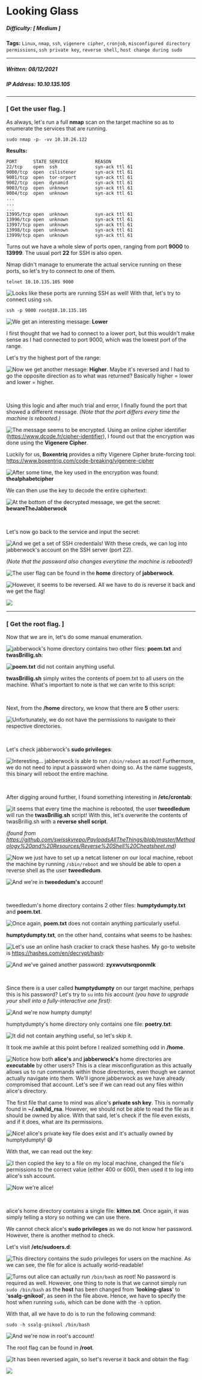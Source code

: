 # Looking Glass

##### Difficulty: [ Medium ]

**Tags:** `Linux`,  `nmap`,  `ssh`,  `vigenere cipher`,  `cronjob`,  `misconfigured directory permissions`,  `ssh private key`,  `reverse shell`,  `host change during sudo`

---

##### Written: 08/12/2021

##### IP Address: 10.10.135.105

---

### [ Get the user flag. ]

As always, let's run a full **nmap** scan on the target machine so as to enumerate the services that are running.

```
sudo nmap -p- -vv 10.10.26.122
```

 **Results:**

```
PORT      STATE SERVICE          REASON
22/tcp    open  ssh              syn-ack ttl 61
9000/tcp  open  cslistener       syn-ack ttl 61
9001/tcp  open  tor-orport       syn-ack ttl 61
9002/tcp  open  dynamid          syn-ack ttl 61
9003/tcp  open  unknown          syn-ack ttl 61
9004/tcp  open  unknown          syn-ack ttl 61
...
...
...
13995/tcp open  unknown          syn-ack ttl 61
13996/tcp open  unknown          syn-ack ttl 61
13997/tcp open  unknown          syn-ack ttl 61
13998/tcp open  unknown          syn-ack ttl 61
13999/tcp open  unknown          syn-ack ttl 61
```

Turns out we have a whole slew of ports open, ranging from port **9000** to **13999**. The usual port **22** for SSH is also open.

Nmap didn't manage to enumerate the actual service running on these ports, so let's try to connect to one of them.

```
telnet 10.10.135.105 9000
```

<img style="float: left;" src="screenshots/screenshot1.png">

Looks like these ports are running SSH as well! With that, let's try to connect using `ssh`. 

```
ssh -p 9000 root@10.10.135.105
```

<img style="float: left;" src="screenshots/screenshot2.png">

We get an interesting message: **Lower**

I first thought that we had to connect to a lower port, but this wouldn't make sense as I had connected to port 9000, which was the lowest port of the range. 

Let's try the highest port of the range:

<img style="float: left;" src="screenshots/screenshot31.png">

Now we get another message: **Higher**. Maybe it's reversed and I had to go the opposite direction as to what was returned? Basically higher = lower and lower = higher.

<br>

Using this logic and after much trial and error, I finally found the port that showed a different message. *(Note that the port differs every time the machine is rebooted.)*

<img style="float: left;" src="screenshots/screenshot3.png">

The message seems to be encrypted. Using an online cipher identifier (https://www.dcode.fr/cipher-identifier), I found out that the encryption was done using the **Vigenere Cipher**.

Luckily for us, **Boxentriq** provides a nifty Vigenere Cipher brute-forcing tool: https://www.boxentriq.com/code-breaking/vigenere-cipher

<img style="float: left;" src="screenshots/screenshot4.png">

After some time, the key used in the encryption was found: **thealphabetcipher**

We can then use the key to decode the entire ciphertext:

<img style="float: left;" src="screenshots/screenshot5.png">

At the bottom of the decrypted message, we get the secret: **bewareTheJabberwock**

<br>

Let's now go back to the service and input the secret:

<img style="float: left;" src="screenshots/screenshot6.png">

And we get a set of SSH credentials! With these creds, we can log into jabberwock's account on the SSH server (port 22). 

*(Note that the password also changes everytime the machine is rebooted!)*

<img style="float: left;" src="screenshots/screenshot7.png">

The user flag can be found in the **home** directory of **jabberwock**.

<img style="float: left;" src="screenshots/screenshot8.png">

However, it seems to be reversed. All we have to do is reverse it back and we get the flag!

<img style="float: left;" src="screenshots/screenshot9.png">

<br>

---

### [ Get the root flag. ]

 Now that we are in, let's do some manual enumeration.

<img style="float: left;" src="screenshots/screenshot10.png">

jabberwock's home directory contains two other files: **poem.txt** and **twasBrillig.sh**:

<img style="float: left;" src="screenshots/screenshot15.png">

**poem.txt** did not contain anything useful.

**twasBrillig.sh** simply writes the contents of poem.txt to all users on the machine. What's important to note is that we can write to this script:

<br>

Next, from the **/home** directory, we know that there are **5** other users:

<img style="float: left;" src="screenshots/screenshot11.png">

Unfortunately, we do not have the permissions to navigate to their respective directories.

<br>

Let's check jabberwock's **sudo privileges**:

<img style="float: left;" src="screenshots/screenshot12.png">

Interesting... jabberwock is able to run `/sbin/reboot` as root! Furthermore, we do not need to input a password when doing so. As the name suggests, this binary will reboot the entire machine.

<br>

After digging around further, I found something interesting in **/etc/crontab**:

<img style="float: left;" src="screenshots/screenshot13.png">

it seems that every time the machine is rebooted, the user **tweedledum** will run the **twasBrillig.sh** script! With this, let's overwrite the contents of twasBrillig.sh with a **reverse shell script**.

*(found from https://github.com/swisskyrepo/PayloadsAllTheThings/blob/master/Methodology%20and%20Resources/Reverse%20Shell%20Cheatsheet.md)*

<img style="float: left;" src="screenshots/screenshot14.png">

Now we just have to set up a netcat listener on our local machine, reboot the machine by running `/sbin/reboot` and we should be able to open a reverse shell as the user **tweedledum**.

<img style="float: left;" src="screenshots/screenshot16.png">

And we're in **tweededum's** account!

<br>

tweedledum's home directory contains 2 other files: **humptydumpty.txt** and **poem.txt**.

<img style="float: left;" src="screenshots/screenshot17.png">

Once again, **poem.txt** does not contain anything particularly useful.

**humptydumpty.txt**, on the other hand, contains what seems to be hashes:

<img style="float: left;" src="screenshots/screenshot18.png">

Let's use an online hash cracker to crack these hashes. My go-to website is https://hashes.com/en/decrypt/hash:

<img style="float: left;" src="screenshots/screenshot19.png">

And we've gained another password: **zyxwvutsrqponmlk**

<br>

Since there is a user called **humptydumpty** on our target machine, perhaps this is his password? Let's try to `su` into his account *(you have to upgrade your shell into a fully-interactive one first)*:

<img style="float: left;" src="screenshots/screenshot20.png">

And we're now humpty dumpty!

humptydumpty's home directory only contains one file: **poetry.txt**:

<img style="float: left;" src="screenshots/screenshot21.png">

It did not contain anything useful, so let's skip it.

It took me awhile at this point before I realized something odd in **/home**.

<img style="float: left;" src="screenshots/screenshot22.png">

Notice how both **alice's** and **jabberwock's** home directories are **executable** by other users? This is a clear misconfiguration as this actually allows us to run commands within those directories, even though we cannot actually navigate into them. We'll ignore jabberwock as we have already compromised that account. Let's see if we can read out any files within alice's directory.

The first file that came to mind was alice's **private ssh key**. This is normally found in **~/.ssh/id_rsa**. However, we should not be able to read the file as it should be owned by alice. With that said, let's check if the file even exists, and if it does, what are its permissions.

<img style="float: left;" src="screenshots/screenshot23.png">

Nice! alice's private key file does exist and it's actually owned by humptydumpty! :smile:

With that, we can read out the key:

<img style="float: left;" src="screenshots/screenshot24.png">

I then copied the key to a file on my local machine, changed the file's permissions to the correct value (either 400 or 600), then used it to log into alice's ssh account.

<img style="float: left;" src="screenshots/screenshot25.png">

Now we're alice!

<br>

alice's home directory contains a single file: **kitten.txt**. Once again, it was simply telling a story so nothing we can use there.

We cannot check alice's **sudo privileges** as we do not know her password. However, there is another method to check.

Let's visit **/etc/sudoers.d**:

<img style="float: left;" src="screenshots/screenshot26.png">

This directory contains the sudo privileges for users on the machine. As we can see, the file for alice is actually world-readable!

<img style="float: left;" src="screenshots/screenshot27.png">

Turns out alice can actually run `/bin/bash` as root! No password is required as well. However, one thing to note is that we cannot simply run `sudo /bin/bash` as the **host** has been changed from '**looking-glass**' to '**ssalg-gnikool**', as seen in the file above. Hence, we have to specify the host when running `sudo`, which can be done with the `-h` option.

With that, all we have to do is to run the following command:

```
sudo -h ssalg-gnikool /bin/bash
```

<img style="float: left;" src="screenshots/screenshot28.png">

And we're now in root's account! 

The root flag can be found in **/root**.

<img style="float: left;" src="screenshots/screenshot29.png">

It has been reversed again, so lset's reverse it back and obtain the flag:

<img style="float: left;" src="screenshots/screenshot30.png">
